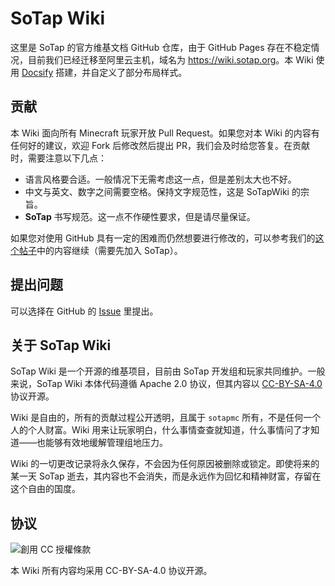 # SoTap Wiki

这里是 SoTap 的官方维基文档 GitHub 仓库，由于 GitHub Pages 存在不稳定情况，目前我们已经迁移至阿里云主机，域名为 <https://wiki.sotap.org>。本 Wiki 使用 [Docsify](//docsify.js.org) 搭建，并自定义了部分布局样式。

## 贡献

本 Wiki 面向所有 Minecraft 玩家开放 Pull Request。如果您对本 Wiki 的内容有任何好的建议，欢迎 Fork 后修改然后提出 PR，我们会及时给您答复。在贡献时，需要注意以下几点：

- 语言风格要合适。一般情况下无需考虑这一点，但是差别太大也不好。
- 中文与英文、数字之间需要空格。保持文字规范性，这是 SoTapWiki 的宗旨。
- **SoTap** 书写规范。这一点不作硬性要求，但是请尽量保证。

如果您对使用 GitHub 具有一定的困难而仍然想要进行修改的，可以参考我们的[这个帖子](https://g.sotap.org/d/82)中的内容继续（需要先加入 SoTap）。

## 提出问题

可以选择在 GitHub 的 [Issue](https://github.com/sotapmc/SotapWiki/issues) 里提出。

## 关于 SoTap Wiki

SoTap Wiki 是一个开源的维基项目，目前由 SoTap 开发组和玩家共同维护。一般来说，SoTap Wiki 本体代码遵循 Apache 2.0 协议，但其内容以 [CC-BY-SA-4.0](https://creativecommons.org/licenses/by-sa/4.0/) 协议开源。

Wiki 是自由的，所有的贡献过程公开透明，且属于 `sotapmc` 所有，不是任何一个人的个人财富。Wiki 用来让玩家明白，什么事情查查就知道，什么事情问了才知道——也能够有效地缓解管理组地压力。

Wiki 的一切更改记录将永久保存，不会因为任何原因被删除或锁定。即使将来的某一天 SoTap 逝去，其内容也不会消失，而是永远作为回忆和精神财富，存留在这个自由的国度。

## 协议

<img alt="創用 CC 授權條款" style="border-width:0" src="https://i.creativecommons.org/l/by-sa/4.0/88x31.png" />

本 Wiki 所有内容均采用 CC-BY-SA-4.0 协议开源。
